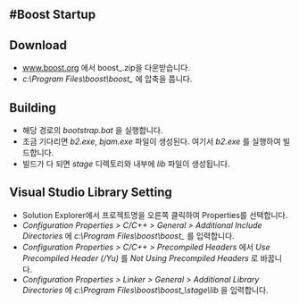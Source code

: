 
#Boost Startup
---
## Download
- www.boost.org 에서 boost_<version>.zip을 다운받습니다.
- *c:\\Program Files\\boost\\boost_<version>* 에 압축을 풉니다.

## Building
- 해당 경로의 *bootstrap.bat* 을 실행합니다.
- 조금 기다리면 *b2.exe*, *bjam.exe* 파일이 생성된다. 여기서 *b2.exe* 를 실행하여 빌드합니다.
- 빌드가 다 되면 *stage* 디렉토리와 내부에 *lib* 파일이 생성됩니다.

## Visual Studio Library Setting
- Solution Explorer에서 프로젝트명을 오른쪽 클릭하여 Properties를 선택합니다.
- *Configuration Properties > C/C++ > General > Additional Include Directories* 에 *c:\\Program Files\\boost\\boost_<version>* 를 입력합니다.
- *Configuration Properties > C/C++ > Precompiled Headers* 에서 *Use Precompiled Header (/Yu)* 를 *Not Using Precompiled Headers* 로 바꿉니다.
- *Configuration Properties > Linker > General > Additional Library Directories* 에 *c:\\Program Files\\boost\\boost_<version>\\stage\\lib* 을 입력합니다.
